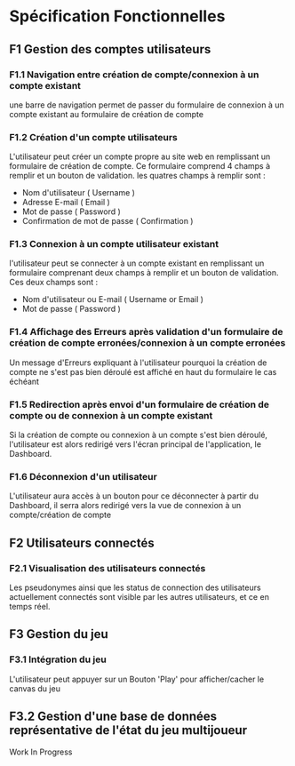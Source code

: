 # Spécification Fonctionnelles

## F1 Gestion des comptes utilisateurs

### F1.1 Navigation entre création de compte/connexion à un compte existant
une barre de navigation permet de passer du formulaire de connexion à un compte existant au formulaire de création de compte

### F1.2 Création d'un compte utilisateurs
L'utilisateur peut créer un compte propre au site web en remplissant un formulaire de création de compte.
Ce formulaire comprend 4 champs à remplir et un bouton de validation.
les quatres champs à remplir sont :
 * Nom d'utilisateur ( Username )
 * Adresse E-mail ( Email )
 * Mot de passe ( Password )
 * Confirmation de mot de passe ( Confirmation )

### F1.3 Connexion à un compte utilisateur existant
l'utilisateur peut se connecter à un compte existant en remplissant un formulaire comprenant deux champs à remplir et un bouton de validation.
Ces deux champs sont :
 * Nom d'utilisateur ou E-mail ( Username or Email )
 * Mot de passe ( Password )


### F1.4 Affichage des Erreurs après validation d'un formulaire de création de compte erronées/connexion à un compte erronées

Un message d'Erreurs expliquant à l'utilisateur pourquoi la création de compte ne s'est pas bien déroulé est affiché en haut du formulaire le cas échéant

### F1.5 Redirection après envoi d'un formulaire de création de compte ou de connexion à un compte existant
Si la création de compte ou connexion à un compte s'est bien déroulé, l'utilisateur est alors redirigé vers l'écran principal de l'application, le Dashboard.

### F1.6 Déconnexion d'un utilisateur
L'utilisateur aura accès à un bouton pour ce déconnecter à partir du Dashboard, il serra alors redirigé vers la vue de connexion à un compte/création de compte 

## F2 Utilisateurs connectés

### F2.1 Visualisation des utilisateurs connectés
Les pseudonymes ainsi que les status de connection des utilisateurs actuellement connectés sont visible par les autres utilisateurs, et ce en temps réel.

## F3 Gestion du jeu

### F3.1 Intégration du jeu
L'utilisateur peut appuyer sur un Bouton 'Play' pour afficher/cacher le canvas du jeu

## F3.2 Gestion d'une base de données représentative de l'état du jeu multijoueur
Work In Progress




 


